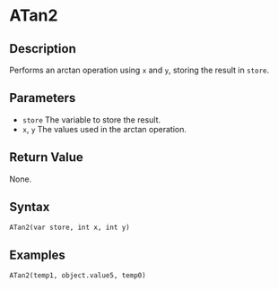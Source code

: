 # ATan2

## Description
Performs an arctan operation using `x` and `y`, storing the result in `store`.

## Parameters
- `store`
The variable to store the result.
- `x`, `y`
The values used in the arctan operation.

## Return Value
None.

## Syntax
```
ATan2(var store, int x, int y)
```

## Examples
```
ATan2(temp1, object.value5, temp0)
```